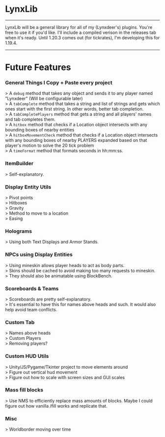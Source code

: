 # LynxLib
***
LynxLib will be a general library for all of my (Lynxdeer's) plugins. You're free to use it if you'd like. I'll include a compiled verison in the releases tab when it's ready. Until 1.20.3 comes out (for tickrates), I'm developing this for 1.19.4.
***
# Future Features
### **General Things I Copy + Paste every project**<br>
\> A `debug` method that takes any object and sends it to any player named "Lynxdeer" (Will be configurable later)<br>
\> A `tabComplete` method that takes a string and list of strings and gets which ones start with the first string. In other words, better tab completion.<br>
\> A `tabCompletePlayers` method that gets a string and all players' names and tab completes them.<br>
\> A `hitbox` method that checks if a Location object intersects with any bounding boxes of nearby entities <br>
\> A `hitboxMovementCheck` method that checks if a Location object intersects with any bounding boxes of nearby PLAYERS expanded based on that player's motion to solve the 20 tick problem<br>
\> A `timeFormat` method that formats seconds in hh:mm:ss.<br>
### **ItemBuilder**
\> Self-explanatory.<br>
### **Display Entity Utils**
\> Pivot points<br>
\> Hitboxes<br>
\> Gravity<br>
\> Method to move to a location<br>
\> Easing<br>
### **Holograms**
\> Using both Text Displays and Armor Stands.<br>
### **NPCs using Display Entities**
\> Using mineskin allows player heads to act as body parts.<br>
\> Skins should be cached to avoid making too many requests to mineskin.<br>
\> They should also be animatable using BlockBench.<br>
### **Scoreboards & Teams**
\> Scoreboards are pretty self-explanatory.<br>
\> It's essential to have this for names above heads and such. It would also help avoid team conflicts.<br>
### **Custom Tab**
\> Names above heads<br>
\> Custom Players<br>
\> Removing players? <br>
### **Custom HUD Utils**
\> Unity/JS/Pygame/Tkinter project to move elements around<br>
\> Figure out vertical hud movement<br>
\> Figure out how to scale with screen sizes and GUI scales<br>
### **Mass fill blocks**
\> Use NMS to efficiently replace mass amounts of blocks. Maybe I could figure out how vanilla /fill works and replicate that.<br>
### **Misc**
\> Worldborder moving over time<br>